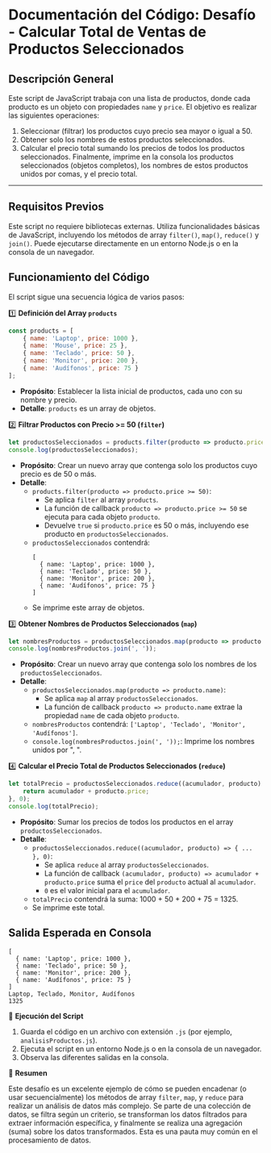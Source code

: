 # Documentación del Código: Desafío - Calcular Total de Ventas de Productos Seleccionados

## Descripción General

Este script de JavaScript trabaja con una lista de productos, donde cada producto es un objeto con propiedades `name` y `price`. El objetivo es realizar las siguientes operaciones:
1.  Seleccionar (filtrar) los productos cuyo precio sea mayor o igual a 50.
2.  Obtener solo los nombres de estos productos seleccionados.
3.  Calcular el precio total sumando los precios de todos los productos seleccionados.
Finalmente, imprime en la consola los productos seleccionados (objetos completos), los nombres de estos productos unidos por comas, y el precio total.

---

## Requisitos Previos

Este script no requiere bibliotecas externas. Utiliza funcionalidades básicas de JavaScript, incluyendo los métodos de array `filter()`, `map()`, `reduce()` y `join()`. Puede ejecutarse directamente en un entorno Node.js o en la consola de un navegador.

## Funcionamiento del Código

El script sigue una secuencia lógica de varios pasos:

1️⃣ **Definición del Array `products`**

```js
const products = [
    { name: 'Laptop', price: 1000 },
    { name: 'Mouse', price: 25 },
    { name: 'Teclado', price: 50 },
    { name: 'Monitor', price: 200 },
    { name: 'Audífonos', price: 75 }
];
```

*   **Propósito**: Establecer la lista inicial de productos, cada uno con su nombre y precio.
*   **Detalle**: `products` es un array de objetos.

2️⃣ **Filtrar Productos con Precio >= 50 (`filter`)**

```js
let productosSeleccionados = products.filter(producto => producto.price >= 50);
console.log(productosSeleccionados);
```

*   **Propósito**: Crear un nuevo array que contenga solo los productos cuyo precio es de 50 o más.
*   **Detalle**:
    *   `products.filter(producto => producto.price >= 50)`:
        *   Se aplica `filter` al array `products`.
        *   La función de callback `producto => producto.price >= 50` se ejecuta para cada objeto `producto`.
        *   Devuelve `true` si `producto.price` es 50 o más, incluyendo ese producto en `productosSeleccionados`.
    *   `productosSeleccionados` contendrá:
        ```
        [
          { name: 'Laptop', price: 1000 },
          { name: 'Teclado', price: 50 },
          { name: 'Monitor', price: 200 },
          { name: 'Audífonos', price: 75 }
        ]
        ```
    *   Se imprime este array de objetos.

3️⃣ **Obtener Nombres de Productos Seleccionados (`map`)**

```js
let nombresProductos = productosSeleccionados.map(producto => producto.name);
console.log(nombresProductos.join(', '));
```

*   **Propósito**: Crear un nuevo array que contenga solo los nombres de los `productosSeleccionados`.
*   **Detalle**:
    *   `productosSeleccionados.map(producto => producto.name)`:
        *   Se aplica `map` al array `productosSeleccionados`.
        *   La función de callback `producto => producto.name` extrae la propiedad `name` de cada objeto `producto`.
    *   `nombresProductos` contendrá: `['Laptop', 'Teclado', 'Monitor', 'Audífonos']`.
    *   `console.log(nombresProductos.join(', '));`: Imprime los nombres unidos por ", ".

4️⃣ **Calcular el Precio Total de Productos Seleccionados (`reduce`)**

```js
let totalPrecio = productosSeleccionados.reduce((acumulador, producto) => {
    return acumulador + producto.price;
}, 0);
console.log(totalPrecio);
```

*   **Propósito**: Sumar los precios de todos los productos en el array `productosSeleccionados`.
*   **Detalle**:
    *   `productosSeleccionados.reduce((acumulador, producto) => { ... }, 0)`:
        *   Se aplica `reduce` al array `productosSeleccionados`.
        *   La función de callback `(acumulador, producto) => acumulador + producto.price` suma el `price` del `producto` actual al `acumulador`.
        *   `0` es el valor inicial para el `acumulador`.
    *   `totalPrecio` contendrá la suma: 1000 + 50 + 200 + 75 = 1325.
    *   Se imprime este total.

## Salida Esperada en Consola

```
[
  { name: 'Laptop', price: 1000 },
  { name: 'Teclado', price: 50 },
  { name: 'Monitor', price: 200 },
  { name: 'Audífonos', price: 75 }
]
Laptop, Teclado, Monitor, Audífonos
1325
```

🚀 **Ejecución del Script**

1.  Guarda el código en un archivo con extensión `.js` (por ejemplo, `analisisProductos.js`).
2.  Ejecuta el script en un entorno Node.js o en la consola de un navegador.
3.  Observa las diferentes salidas en la consola.

🏁 **Resumen**

Este desafío es un excelente ejemplo de cómo se pueden encadenar (o usar secuencialmente) los métodos de array `filter`, `map`, y `reduce` para realizar un análisis de datos más complejo. Se parte de una colección de datos, se filtra según un criterio, se transforman los datos filtrados para extraer información específica, y finalmente se realiza una agregación (suma) sobre los datos transformados. Esta es una pauta muy común en el procesamiento de datos.